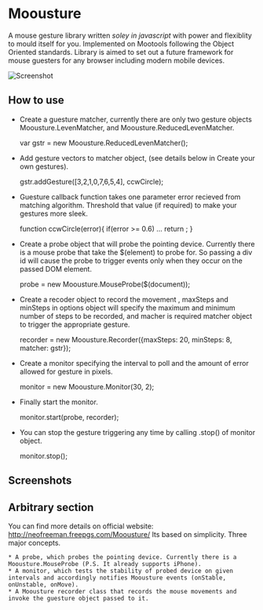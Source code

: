 Moousture
=========

A mouse gesture library written *soley in javascript* with power and flexiblity to mould itself for you. Implemented on Mootools following the Object Oriented standards. Library is aimed to set out a future framework for mouse guesters for any browser including modern mobile devices. 

![Screenshot](http://neofreeman.freepgs.com/Moousture/images/logo.png)

How to use
----------
*  Create a guesture matcher, currently there are only two gesture objects Moousture.LevenMatcher, and Moousture.ReducedLevenMatcher.

	var gstr = new Moousture.ReducedLevenMatcher();
	  
* Add gesture vectors to matcher object, (see details below in Create your own gestures).

	gstr.addGesture([3,2,1,0,7,6,5,4], ccwCircle);

* Guesture callback function takes one parameter error recieved from matching algorithm. Threshold that value (if required) to make your gestures more sleek.

	function ccwCircle(error){
		if(error >= 0.6)
			...
		return ;
	}

* Create a probe object that will probe the pointing device. Currently there is a mouse probe that take the $(element) to probe for. So passing a div id will cause the probe to trigger events only when they occur on the passed DOM element.

	probe = new Moousture.MouseProbe($(document));

* Create a recoder object to record the movement , maxSteps and minSteps in options object will specify the maximum and minimum number of steps to be recorded, and macher is required matcher object to trigger the appropriate gesture.

	recorder = new Moousture.Recorder({maxSteps: 20, minSteps: 8, matcher: gstr});

* Create a monitor specifying the interval to poll and the amount of error allowed for gesture in pixels.

	monitor = new Moousture.Monitor(30, 2);

* Finally start the monitor.

	monitor.start(probe, recorder);

* You can stop the gesture triggering any time by calling .stop() of monitor object.

	monitor.stop();

Screenshots
-----------

Arbitrary section
-----------------
You can find more details on official website: http://neofreeman.freepgs.com/Moousture/
Its based on simplicity. Three major concepts.

    * A probe, which probes the pointing device. Currently there is a Moousture.MouseProbe (P.S. It already supports iPhone).
    * A monitor, which tests the stability of probed device on given intervals and accordingly notifies Moousture events (onStable, onUnstable, onMove).
    * A Moousture recorder class that records the mouse movements and invoke the guesture object passed to it.
